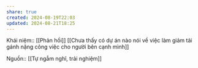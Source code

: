 ```yaml
---
share: true
created: 2024-08-19T22:03
updated: 2024-08-21T18:25
---
```

Khái niệm:: [[Phản hồi]]
[[Chưa thấy có dự án nào nói về việc làm giảm tải gánh nặng công việc cho người bên cạnh mình]]

Nguồn:: [[Tự ngẫm nghĩ, trải nghiệm]]